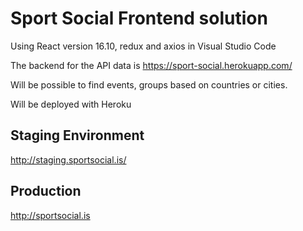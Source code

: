 # Sport Social Frontend solution

Using React version 16.10, redux and axios in Visual Studio Code

The backend for the API data is https://sport-social.herokuapp.com/

Will be possible to find events, groups based on countries or cities.

Will be deployed with Heroku
## Staging Environment

http://staging.sportsocial.is/


## Production

http://sportsocial.is
